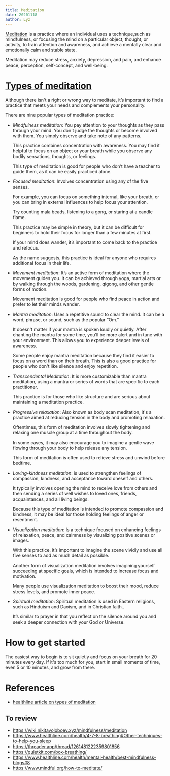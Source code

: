 ```yaml
---
title: Meditation
date: 20201118
author: Lyz
---
```


[Meditation](https://en.wikipedia.org/wiki/Meditation) is a practice where an
individual uses a technique,such as mindfulness, or focusing the mind on
a particular object, thought, or activity, to train attention and awareness,
and achieve a mentally clear and emotionally calm and stable state.

Meditation may reduce stress, anxiety, depression, and pain, and enhance peace,
perception, self-concept, and well-being.

# [Types of meditation](https://www.healthline.com/health/mental-health/types-of-meditation#focused-meditation)

Although there isn't a right or wrong way to meditate, it’s important to find
a practice that meets your needs and complements your personality.

There are nine popular types of meditation practice:

* *Mindfulness meditation*: You pay attention to your thoughts as they pass
    through your mind. You don't judge the thoughts or become involved with
    them. You simply observe and take note of any patterns.

    This practice combines concentration with awareness. You may find it helpful
    to focus on an object or your breath while you observe any bodily
    sensations, thoughts, or feelings.

    This type of meditation is good for people who don’t have a teacher to guide
    them, as it can be easily practiced alone.

* *Focused meditation*: Involves concentration using any of the five senses.

    For example, you can focus on something internal, like your breath, or you
    can bring in external influences to help focus your attention.

    Try counting mala beads, listening to a gong, or staring at a candle flame.

    This practice may be simple in theory, but it can be difficult for beginners
    to hold their focus for longer than a few minutes at first.

    If your mind does wander, it’s important to come back to the practice and
    refocus.

    As the name suggests, this practice is ideal for anyone who requires
    additional focus in their life.

* *Movement meditation*: It’s an active form of meditation where the movement
    guides you. It can be achieved through yoga, martial arts or by walking
    through the woods, gardening, qigong, and other gentle forms of motion.

    Movement meditation is good for people who find peace in action and prefer
    to let their minds wander.

* *Mantra meditation*: Uses a repetitive sound to clear the mind. It can be
    a word, phrase, or sound, such as the popular “Om.”

    It doesn't matter if your mantra is spoken loudly or quietly. After chanting
    the mantra for some time, you’ll be more alert and in tune with your
    environment. This allows you to experience deeper levels of awareness.

    Some people enjoy mantra meditation because they find it easier to focus on
    a word than on their breath. This is also a good practice for people who
    don't like silence and enjoy repetition.

* *Transcendental Meditation*: It is more customizable than mantra meditation,
    using a mantra or series of words that are specific to each practitioner.

    This practice is for those who like structure and are serious about
    maintaining a meditation practice.

* *Progressive relaxation*: Also known as body scan meditation, it's a practice
    aimed at reducing tension in the body and promoting relaxation.

    Oftentimes, this form of meditation involves slowly tightening and relaxing
    one muscle group at a time throughout the body.

    In some cases, it may also encourage you to imagine a gentle wave flowing
    through your body to help release any tension.

    This form of meditation is often used to relieve stress and unwind before bedtime.

* *Loving-kindness meditation*: is used to strengthen feelings of compassion,
    kindness, and acceptance toward oneself and others.

    It typically involves opening the mind to receive love from others and then
    sending a series of well wishes to loved ones, friends, acquaintances, and
    all living beings.

    Because this type of meditation is intended to promote compassion and
    kindness, it may be ideal for those holding feelings of anger or
    resentment.
* *Visualization meditation*: Is a technique focused on enhancing feelings of
    relaxation, peace, and calmness by visualizing positive scenes or images.

    With this practice, it’s important to imagine the scene vividly and use all
    five senses to add as much detail as possible.

    Another form of visualization meditation involves imagining yourself
    succeeding at specific goals, which is intended to increase focus and
    motivation.

    Many people use visualization meditation to boost their mood, reduce stress
    levels, and promote inner peace.

* *Spiritual meditation*: Spiritual meditation is used in Eastern religions,
    such as Hinduism and Daoism, and in Christian faith..

    It’s similar to prayer in that you reflect on the silence around you and
    seek a deeper connection with your God or Universe.

# How to get started

The easiest way to begin is to sit quietly and focus on your breath for 20
minutes every day. If it's too much for you, start in small moments of time,
even 5 or 10 minutes, and grow from there.

# References

* [healthline article on types of meditation](https://www.healthline.com/health/mental-health/types-of-meditation#focused-meditation)

## To review

* https://wiki.nikitavoloboev.xyz/mindfulness/meditation
* https://www.healthline.com/health/4-7-8-breathing#Other-techniques-to-help-you-sleep
* https://threader.app/thread/1261481222359801856
* https://quietkit.com/box-breathing/
* https://www.healthline.com/health/mental-health/best-mindfulness-blogs#8
* https://www.mindful.org/how-to-meditate/
